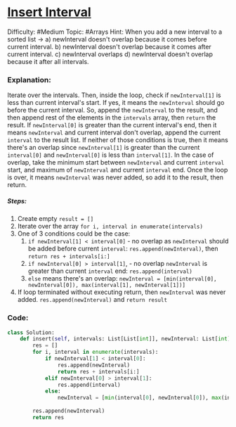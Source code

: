 # [Insert Interval](https://leetcode.com/problems/insert-interval/description/)

Difficulty: #Medium
Topic: #Arrays
Hint: When you add a new interval to a sorted list -> a) newInterval doesn't overlap because it comes before current interval. b) newInterval doesn't overlap because it comes after current interval. c) newInterval overlaps d) newInterval doesn't overlap because it after all intervals.
### Explanation:
Iterate over the intervals. Then, inside the loop, check if `newInterval[1]` is less than current interval's start. If yes, it means the `newInterval` should go before the current interval. So, append the `newInterval` to the result, and then append rest of the elements in the `intervals` array, then `return` the result. If `newInterval[0]` is greater than the current interval's end, then it means `newInterval` and current interval don't overlap, append the current `interval` to the result list. If neither of those conditions is true, then it means there's an overlap since `newInterval[1]` is greater than the current `interval[0]` and `newInterval[0]` is less than `interval[1]`. In the case of overlap, take the minimum start between `newInterval` and current `interval` start, and maximum of `newInterval` and current `interval` end. Once the loop is over, it means `newInterval` was never added, so add it to the result, then return. 

##### Steps:

1. Create empty `result = []`
2. Iterate over the array `for i, interval in enumerate(intervals)`
3. One of 3 conditions could be the case:
	1. `if newInterval[1] < interval[0]` - no overlap as `newInterval` should be added before current `interval`: `res.append(newInterval)`, then `return res + intervals[i:]`
	2. `if newInterval[0] > interval[1]`, - no overlap `newInterval` is greater than current `interval` end: `res.append(interval)`
	3. `else` means there's an overlap: `newInterval = [min(interval[0], newInterval[0]), max(interval[1], newInterval[1])]`
4. If loop terminated without executing return, then `newInterval` was never added. `res.append(newInterval)` and `return result`


### Code:

```python
class Solution:
    def insert(self, intervals: List[List[int]], newInterval: List[int]) -> List[List[int]]:
        res = []
        for i, interval in enumerate(intervals):
            if newInterval[1] < interval[0]:
                res.append(newInterval)
                return res + intervals[i:]
            elif newInterval[0] > interval[1]:
                res.append(interval)
            else:
                newInterval = [min(interval[0], newInterval[0]), max(interval[1], newInterval[1])]
        
        res.append(newInterval)
        return res

```
